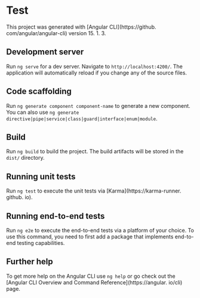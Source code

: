 # Test

This project was generated with [Angular CLI](https://github.
com/angular/angular-cli) version 15.
1.
3.


## Development server

Run `ng serve` for a dev server.
 Navigate to `http://localhost:4200/`.
 The application will automatically reload if you change any of the source files.


## Code scaffolding

Run `ng generate component component-name` to generate a new component.
 You can also use `ng generate directive|pipe|service|class|guard|interface|enum|module`.


## Build

Run `ng build` to build the project.
 The build artifacts will be stored in the `dist/` directory.


## Running unit tests

Run `ng test` to execute the unit tests via [Karma](https://karma-runner.
github.
io).


## Running end-to-end tests

Run `ng e2e` to execute the end-to-end tests via a platform of your choice.
 To use this command, you need to first add a package that implements end-to-end testing capabilities.


## Further help

To get more help on the Angular CLI use `ng help` or go check out the [Angular CLI Overview and Command Reference](https://angular.
io/cli) page.

